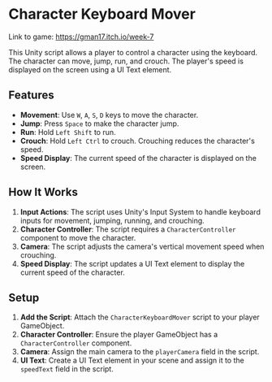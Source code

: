 # Character Keyboard Mover

Link to game:
https://gman17.itch.io/week-7

This Unity script allows a player to control a character using the keyboard. The character can move, jump, run, and crouch. The player's speed is displayed on the screen using a UI Text element.

## Features

- **Movement**: Use `W`, `A`, `S`, `D` keys to move the character.
- **Jump**: Press `Space` to make the character jump.
- **Run**: Hold `Left Shift` to run.
- **Crouch**: Hold `Left Ctrl` to crouch. Crouching reduces the character's speed.
- **Speed Display**: The current speed of the character is displayed on the screen.

## How It Works

1. **Input Actions**: The script uses Unity's Input System to handle keyboard inputs for movement, jumping, running, and crouching.
2. **Character Controller**: The script requires a `CharacterController` component to move the character.
3. **Camera**: The script adjusts the camera's vertical movement speed when crouching.
4. **Speed Display**: The script updates a UI Text element to display the current speed of the character.

## Setup

1. **Add the Script**: Attach the `CharacterKeyboardMover` script to your player GameObject.
2. **Character Controller**: Ensure the player GameObject has a `CharacterController` component.
3. **Camera**: Assign the main camera to the `playerCamera` field in the script.
4. **UI Text**: Create a UI Text element in your scene and assign it to the `speedText` field in the script.
